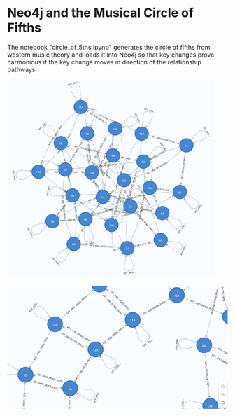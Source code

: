 # Neo4j and the Musical Circle of Fifths

The notebook "circle_of_5ths.ipynb" generates the circle of fifths from western music theory and loads it into Neo4j so that key changes prove harmonious if the key change moves in direction of the relationship pathways.

![image info](Neo4j-circle-of-fifths.png)

![image info](Neo4j-circle-of-fifths-zoomed.png)